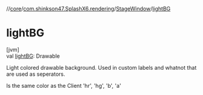//[core](../../../index.md)/[com.shinkson47.SplashX6.rendering](../index.md)/[StageWindow](index.md)/[lightBG](light-b-g.md)

# lightBG

[jvm]\
val [lightBG](light-b-g.md): Drawable

Light colored drawable background. Used in custom labels and whatnot that are used as seperators. 

 Is the same color as the Client 'hr', 'hg', 'b', 'a'
